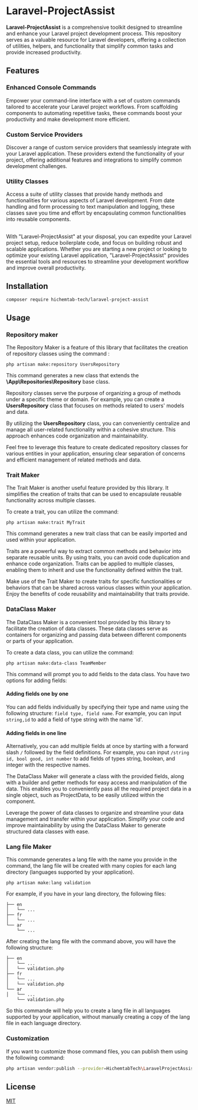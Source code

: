 # Laravel-ProjectAssist

**Laravel-ProjectAssist** is a comprehensive toolkit designed to streamline and enhance your Laravel project development process. This repository serves as a valuable resource for Laravel developers, offering a collection of utilities, helpers, and functionality that simplify common tasks and provide increased productivity.

## Features

### Enhanced Console Commands
Empower your command-line interface with a set of custom commands tailored to accelerate your Laravel project workflows. From scaffolding components to automating repetitive tasks, these commands boost your productivity and make development more efficient.

### Custom Service Providers
Discover a range of custom service providers that seamlessly integrate with your Laravel application. These providers extend the functionality of your project, offering additional features and integrations to simplify common development challenges.

### Utility Classes
Access a suite of utility classes that provide handy methods and functionalities for various aspects of Laravel development. From date handling and form processing to text manipulation and logging, these classes save you time and effort by encapsulating common functionalities into reusable components.
##
With "Laravel-ProjectAssist" at your disposal, you can expedite your Laravel project setup, reduce boilerplate code, and focus on building robust and scalable applications. Whether you are starting a new project or looking to optimize your existing Laravel application, "Laravel-ProjectAssist" provides the essential tools and resources to streamline your development workflow and improve overall productivity.

## Installation

```
composer require hichemtab-tech/laravel-project-assist
```

## Usage

### Repository maker

The Repository Maker is a feature of this library that facilitates the creation of repository classes using the command :
```
php artisan make:repository UsersRepository
```
This command generates a new class that extends the **\App\Repositories\Repository** base class.

Repository classes serve the purpose of organizing a group of methods under a specific theme or domain. For example, you can create a **UsersRepository** class that focuses on methods related to users' models and data.

By utilizing the **UsersRepository** class, you can conveniently centralize and manage all user-related functionality within a cohesive structure. This approach enhances code organization and maintainability.

Feel free to leverage this feature to create dedicated repository classes for various entities in your application, ensuring clear separation of concerns and efficient management of related methods and data.

### Trait Maker

The Trait Maker is another useful feature provided by this library. It simplifies the creation of traits that can be used to encapsulate reusable functionality across multiple classes.

To create a trait, you can utilize the command:
```
php artisan make:trait MyTrait
```
This command generates a new trait class that can be easily imported and used within your application.

Traits are a powerful way to extract common methods and behavior into separate reusable units. By using traits, you can avoid code duplication and enhance code organization. Traits can be applied to multiple classes, enabling them to inherit and use the functionality defined within the trait.

Make use of the Trait Maker to create traits for specific functionalities or behaviors that can be shared across various classes within your application. Enjoy the benefits of code reusability and maintainability that traits provide.

### DataClass Maker
The DataClass Maker is a convenient tool provided by this library to facilitate the creation of data classes. These data classes serve as containers for organizing and passing data between different components or parts of your application.

To create a data class, you can utilize the command:
```
php artisan make:data-class TeamMember
```
This command will prompt you to add fields to the data class. You have two options for adding fields:

#### Adding fields one by one
You can add fields individually by specifying their type and name using the following structure: `field type, field name`. For example, you can input `string,id` to add a field of type string with the name 'id'.

#### Adding fields in one line
Alternatively, you can add multiple fields at once by starting with a forward slash `/` followed by the field definitions. For example, you can input `/string id, bool good, int number` to add fields of types string, boolean, and integer with the respective names.

The DataClass Maker will generate a class with the provided fields, along with a builder and getter methods for easy access and manipulation of the data. This enables you to conveniently pass all the required project data in a single object, such as ProjectData, to be easily utilized within the component.

Leverage the power of data classes to organize and streamline your data management and transfer within your application. Simplify your code and improve maintainability by using the DataClass Maker to generate structured data classes with ease.

### Lang file Maker
This commande generates a lang file with the name you provide in the command, the lang file will be created with many copies for each lang directory (languages supported by your application).

```
php artisan make:lang validation
```
For example, if you have in your lang directory, the following files:
```
├── en
│   └── ...
├── fr
│   └── ...
└── ar
    └── ...
```
After creating the lang file with the command above, you will have the following structure:
```
├── en
│   └── ...
│   └── validation.php
├── fr
│   └── ...
│   └── validation.php
└── ar
│   └── ...
    └── validation.php
```
So this commande will help you to create a lang file in all languages supported by your application, without manually creating a copy of the lang file in each language directory.

### Customization
If you want to customize those command files, you can publish them using the following command:
```Bash
php artisan vendor:publish --provider=HichemtabTech\LaravelProjectAssist\ProjectAssistServiceProvider
```

## License

[MIT](https://github.com/HichemTab-tech/Laravel-ProjectAssist/blob/master/LICENSE)
